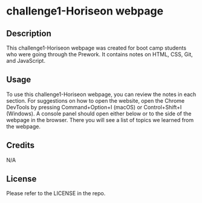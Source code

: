 # challenge1-Horiseon webpage

## Description

This challenge1-Horiseon webpage was created for boot camp students who were going through the Prework. It contains notes on HTML, CSS, Git, and JavaScript.


## Usage

To use this challenge1-Horiseon webpage, you can review the notes in each section. For suggestions on how to open the website, open the Chrome DevTools by pressing Command+Option+I (macOS) or Control+Shift+I (Windows). A console panel should open either below or to the side of the webpage in the browser. There you will see a list of topics we learned from the webpage.

## Credits

N/A

## License

Please refer to the LICENSE in the repo.